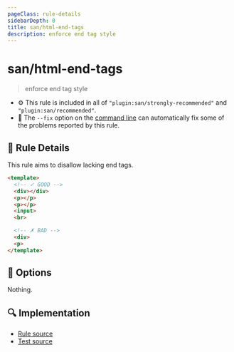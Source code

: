 ```yaml
---
pageClass: rule-details
sidebarDepth: 0
title: san/html-end-tags
description: enforce end tag style
---
```

# san/html-end-tags
> enforce end tag style

- :gear: This rule is included in all of `"plugin:san/strongly-recommended"` and `"plugin:san/recommended"`.
- :wrench: The `--fix` option on the [command line](https://eslint.org/docs/user-guide/command-line-interface#fixing-problems) can automatically fix some of the problems reported by this rule.

## :book: Rule Details

This rule aims to disallow lacking end tags.

<eslint-code-block fix :rules="{'san/html-end-tags': ['error']}">

```html
<template>
  <!-- ✓ GOOD -->
  <div></div>
  <p></p>
  <p></p>
  <input>
  <br>

  <!-- ✗ BAD -->
  <div>
  <p>
</template>
```

</eslint-code-block>

## :wrench: Options

Nothing.

## :mag: Implementation

- [Rule source](https://github.com/ecomfe/eslint-plugin-san/blob/main/lib/rules/html-end-tags.js)
- [Test source](https://github.com/ecomfe/eslint-plugin-san/tree/main/__tests__/lib/rules/html-end-tags.test.js)
